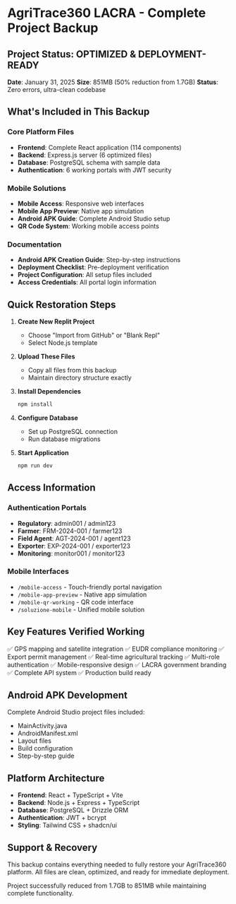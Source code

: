 # AgriTrace360 LACRA - Complete Project Backup

## Project Status: OPTIMIZED & DEPLOYMENT-READY
**Date**: January 31, 2025
**Size**: 851MB (50% reduction from 1.7GB)
**Status**: Zero errors, ultra-clean codebase

## What's Included in This Backup

### Core Platform Files
- **Frontend**: Complete React application (114 components)
- **Backend**: Express.js server (6 optimized files)
- **Database**: PostgreSQL schema with sample data
- **Authentication**: 6 working portals with JWT security

### Mobile Solutions
- **Mobile Access**: Responsive web interfaces
- **Mobile App Preview**: Native app simulation
- **Android APK Guide**: Complete Android Studio setup
- **QR Code System**: Working mobile access points

### Documentation
- **Android APK Creation Guide**: Step-by-step instructions
- **Deployment Checklist**: Pre-deployment verification
- **Project Configuration**: All setup files included
- **Access Credentials**: All portal login information

## Quick Restoration Steps

1. **Create New Replit Project**
   - Choose "Import from GitHub" or "Blank Repl"
   - Select Node.js template

2. **Upload These Files**
   - Copy all files from this backup
   - Maintain directory structure exactly

3. **Install Dependencies**
   ```bash
   npm install
   ```

4. **Configure Database**
   - Set up PostgreSQL connection
   - Run database migrations

5. **Start Application**
   ```bash
   npm run dev
   ```

## Access Information

### Authentication Portals
- **Regulatory**: admin001 / admin123
- **Farmer**: FRM-2024-001 / farmer123
- **Field Agent**: AGT-2024-001 / agent123
- **Exporter**: EXP-2024-001 / exporter123
- **Monitoring**: monitor001 / monitor123

### Mobile Interfaces
- `/mobile-access` - Touch-friendly portal navigation
- `/mobile-app-preview` - Native app simulation
- `/mobile-qr-working` - QR code interface
- `/soluzione-mobile` - Unified mobile solution

## Key Features Verified Working
✅ GPS mapping and satellite integration
✅ EUDR compliance monitoring
✅ Export permit management
✅ Real-time agricultural tracking
✅ Multi-role authentication
✅ Mobile-responsive design
✅ LACRA government branding
✅ Complete API system
✅ Production build ready

## Android APK Development
Complete Android Studio project files included:
- MainActivity.java
- AndroidManifest.xml
- Layout files
- Build configuration
- Step-by-step guide

## Platform Architecture
- **Frontend**: React + TypeScript + Vite
- **Backend**: Node.js + Express + TypeScript
- **Database**: PostgreSQL + Drizzle ORM
- **Authentication**: JWT + bcrypt
- **Styling**: Tailwind CSS + shadcn/ui

## Support & Recovery
This backup contains everything needed to fully restore your AgriTrace360 platform. All files are clean, optimized, and ready for immediate deployment.

Project successfully reduced from 1.7GB to 851MB while maintaining complete functionality.